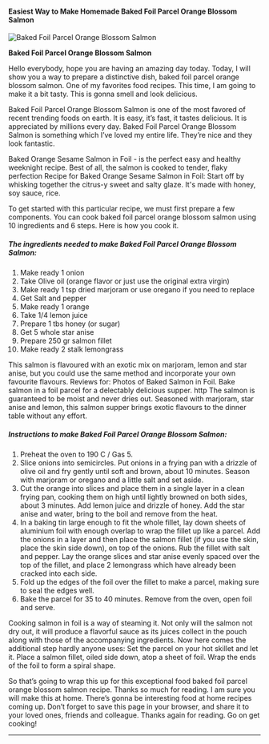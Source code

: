             

#### Easiest Way to Make Homemade Baked Foil Parcel Orange Blossom Salmon

![Baked Foil Parcel Orange Blossom Salmon](https://img-global.cpcdn.com/recipes/c1a5dd1c85a628cc/751x532cq70/baked-foil-parcel-orange-blossom-salmon-recipe-main-photo.jpg)

**Baked Foil Parcel Orange Blossom Salmon**

Hello everybody, hope you are having an amazing day today. Today, I will show you a way to prepare a distinctive dish, baked foil parcel orange blossom salmon. One of my favorites food recipes. This time, I am going to make it a bit tasty. This is gonna smell and look delicious.

Baked Foil Parcel Orange Blossom Salmon is one of the most favored of recent trending foods on earth. It is easy, it’s fast, it tastes delicious. It is appreciated by millions every day. Baked Foil Parcel Orange Blossom Salmon is something which I’ve loved my entire life. They’re nice and they look fantastic.

Baked Orange Sesame Salmon in Foil - is the perfect easy and healthy weeknight recipe. Best of all, the salmon is cooked to tender, flaky perfection Recipe for Baked Orange Sesame Salmon in Foil: Start off by whisking together the citrus-y sweet and salty glaze. It's made with honey, soy sauce, rice.

To get started with this particular recipe, we must first prepare a few components. You can cook baked foil parcel orange blossom salmon using 10 ingredients and 6 steps. Here is how you cook it.

##### The ingredients needed to make Baked Foil Parcel Orange Blossom Salmon:

1.  Make ready 1 onion
2.  Take Olive oil (orange flavor or just use the original extra virgin)
3.  Make ready 1 tsp dried marjoram or use oregano if you need to replace
4.  Get Salt and pepper
5.  Make ready 1 orange
6.  Take 1/4 lemon juice
7.  Prepare 1 tbs honey (or sugar)
8.  Get 5 whole star anise
9.  Prepare 250 gr salmon fillet
10.  Make ready 2 stalk lemongrass

This salmon is flavoured with an exotic mix on marjoram, lemon and star anise, but you could use the same method and incorporate your own favourite flavours. Reviews for: Photos of Baked Salmon in Foil. Bake salmon in a foil parcel for a delectably delicious supper. http The salmon is guaranteed to be moist and never dries out. Seasoned with marjoram, star anise and lemon, this salmon supper brings exotic flavours to the dinner table without any effort.

##### Instructions to make Baked Foil Parcel Orange Blossom Salmon:

1.  Preheat the oven to 190 C / Gas 5.
2.  Slice onions into semicircles. Put onions in a frying pan with a drizzle of olive oil and fry gently until soft and brown, about 10 minutes. Season with marjoram or oregano and a little salt and set aside.
3.  Cut the orange into slices and place them in a single layer in a clean frying pan, cooking them on high until lightly browned on both sides, about 3 minutes. Add lemon juice and drizzle of honey. Add the star anise and water, bring to the boil and remove from the heat.
4.  In a baking tin large enough to fit the whole fillet, lay down sheets of aluminium foil with enough overlap to wrap the fillet up like a parcel. Add the onions in a layer and then place the salmon fillet (if you use the skin, place the skin side down), on top of the onions. Rub the fillet with salt and pepper. Lay the orange slices and star anise evenly spaced over the top of the fillet, and place 2 lemongrass which have already been cracked into each side.
5.  Fold up the edges of the foil over the fillet to make a parcel, making sure to seal the edges well.
6.  Bake the parcel for 35 to 40 minutes. Remove from the oven, open foil and serve.

Cooking salmon in foil is a way of steaming it. Not only will the salmon not dry out, it will produce a flavorful sauce as its juices collect in the pouch along with those of the accompanying ingredients. Now here comes the additional step hardly anyone uses: Set the parcel on your hot skillet and let it. Place a salmon fillet, oiled side down, atop a sheet of foil. Wrap the ends of the foil to form a spiral shape.

So that’s going to wrap this up for this exceptional food baked foil parcel orange blossom salmon recipe. Thanks so much for reading. I am sure you will make this at home. There’s gonna be interesting food at home recipes coming up. Don’t forget to save this page in your browser, and share it to your loved ones, friends and colleague. Thanks again for reading. Go on get cooking!

* * *